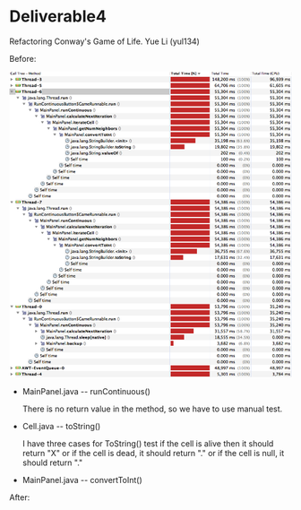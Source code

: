 # Deliverable4 
Refactoring Conway's Game of Life.  Yue Li (yul134)

Before: 

<img src = "before.png">

* MainPanel.java -- runContinuous()

	There is no return value in the method, so we have to use manual test.


* Cell.java -- toString()

	 I have three cases for ToString() 
	 test if the cell is alive then it should return "X"
	 or if the cell is dead, it should return "."
	 or if the cell is null, it should return "."
	

* MainPanel.java -- convertToInt()

After: 
